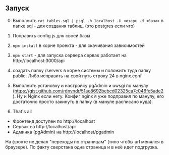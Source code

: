 ## Запуск

0. Выполнить `cat tables.sql | psql -h localhost -U <юзер> -d <база>` в папке sql - для создания таблиц. (это postgres если что)
0. Поправить config.js для своей базы
0. `npm install` в корне проекта - для скачивания зависимостей
0. `npm start` - для запуска сервера
сервак работает на http://localhost:3000/api

0. создать папку /servers в корне системы и положить туда папку public. Либо исправить на свой путь строку 24 в nginx.conf
0. Выполнить установку и настройку pgAdmin и uwsgi по манулу (https://gist.github.com/rdnvndr/51ae8692bebcd02325ca7c046fe5ade2). Ну и Nginx если нету. Конфиг nginx я уже подправил по манулу, его достаточно просто закинуть в папку (в мануле расписано куда).
0. That's all

* Фронтенд доступен по http://localhost
* Сервак на http://localhost/api
* Админка (pgAdmin) на http://localhost/pgadmin

На фронте не делал "переходы по страницам" (типо чтобы url менялся в браузере). По факту сверстана одна страница и в неё идет подгрузка.